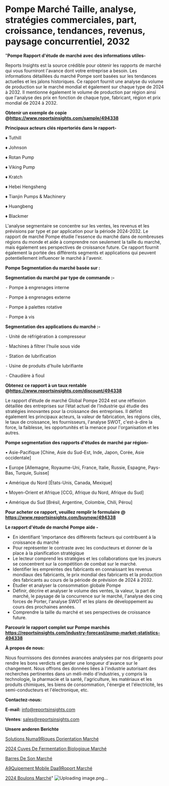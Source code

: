 # Pompe Marché Taille, analyse, stratégies commerciales, part, croissance, tendances, revenus, paysage concurrentiel, 2032

"<strong>Pompe Rapport d'étude de marché avec des informations utiles-</strong>

Reports Insights est la source crédible pour obtenir les rapports de marché qui vous fourniront l'avance dont votre entreprise a besoin. Les informations détaillées du marché Pompe sont basées sur les tendances actuelles et les jalons historiques. Ce rapport fournit une analyse du volume de production sur le marché mondial et également sur chaque type de 2024 à 2032. Il mentionne également le volume de production par région ainsi que l'analyse des prix en fonction de chaque type, fabricant, région et prix mondial de 2024 à 2032.

<strong><b>Obtenir un exemple de copie @</b></strong><a href=https://www.reportsinsights.com/sample/494338><strong><b>https://www.reportsinsights.com/sample/494338</b></strong></a>

<b>Principaux acteurs clés répertoriés dans le rapport-</b>

<b> </b>♦ Tuthill

♦ Johnson

♦ Rotan Pump

♦ Viking Pump

♦ Kratch

♦ Hebei Hengsheng

♦ Tianjin Pumps & Machinery

♦ Huangbeng

♦ Blackmer

L'analyse segmentaire se concentre sur les ventes, les revenus et les prévisions par type et par application pour la période 2024-2032. Le rapport de marché Pompe étudie l'essence du marché dans de nombreuses régions du monde et aide à comprendre non seulement la taille du marché, mais également ses perspectives de croissance future. Ce rapport fournit également la portée des différents segments et applications qui peuvent potentiellement influencer le marché à l'avenir.

<strong>Pompe Segmentation du marché basée sur :</strong>

<strong>Segmentation du marché par type de commande :-</strong>

⁃ Pompe à engrenages interne

⁃ Pompe à engrenages externe

⁃ Pompe à palettes rotative

⁃ Pompe à vis

<strong>Segmentation des applications du marché :-</strong>

⁃ Unité de réfrigération à compresseur

⁃ Machines à filtrer l'huile sous vide

⁃ Station de lubrification

⁃ Usine de produits d'huile lubrifiante

⁃ Chaudière à fioul

<strong><b>Obtenez ce rapport à un taux rentable @</b></strong><a href=https://www.reportsinsights.com/discount/494338><strong><b>https://www.reportsinsights.com/discount/494338</b></strong></a>

Le rapport d’étude de marché Global Pompe 2024 est une réflexion détaillée des entreprises sur l’état actuel de l’industrie qui étudie des stratégies innovantes pour la croissance des entreprises. Il définit également les principaux acteurs, la valeur de fabrication, les régions clés, le taux de croissance, les fournisseurs, l'analyse SWOT, c'est-à-dire la force, la faiblesse, les opportunités et la menace pour l'organisation et les autres.

<strong>Pompe segmentation des rapports d'études de marché par région-</strong>

• Asie-Pacifique [Chine, Asie du Sud-Est, Inde, Japon, Corée, Asie occidentale]

• Europe [Allemagne, Royaume-Uni, France, Italie, Russie, Espagne, Pays-Bas, Turquie, Suisse]

• Amérique du Nord [États-Unis, Canada, Mexique]

• Moyen-Orient et Afrique [CCG, Afrique du Nord, Afrique du Sud]

• Amérique du Sud [Brésil, Argentine, Colombie, Chili, Pérou]

<strong>Pour acheter ce rapport, veuillez remplir le formulaire @   <a href=https://www.reportsinsights.com/buynow/494338>https://www.reportsinsights.com/buynow/494338</a></strong>

<strong>Le rapport d'étude de marché Pompe aide -</strong>
<ul>
  <li>En identifiant 'importance des différents facteurs qui contribuent à la croissance du marché</li>
  <li>Pour représenter le contraste avec les conducteurs et donner de la place à la planification stratégique</li>
  <li>Le lecteur comprend les stratégies et les collaborations que les joueurs se concentrent sur la compétition de combat sur le marché.</li>
  <li>Identifier les empreintes des fabricants en connaissant les revenus mondiaux des fabricants, le prix mondial des fabricants et la production des fabricants au cours de la période de prévision de 2024 à 2032.</li>
  <li>Étudier et analyser la consommation globale Pompe</li>
  <li>Définir, décrire et analyser le volume des ventes, la valeur, la part de marché, le paysage de la concurrence sur le marché, l'analyse des cinq forces de Porter, l'analyse SWOT et les plans de développement au cours des prochaines années.</li>
  <li>Comprendre la taille du marché et ses perspectives de croissance future.</li>
</ul>

<strong>Parcourir le rapport complet sur Pompe marchés <a href=https://reportsinsights.com/industry-forecast/pump-market-statistics-494338>https://reportsinsights.com/industry-forecast/pump-market-statistics-494338</a></strong>

<strong>À propos de nous:</strong>

Nous fournissons des données avancées analysées par nos dirigeants pour rendre les bons verdicts et garder une longueur d'avance sur le changement. Nous offrons des données liées à l'industrie autorisant des recherches pertinentes dans un méli-mélo d'industries, y compris la technologie, la pharmacie et la santé, l'agriculture, les matériaux et les produits chimiques, les biens de consommation, l'énergie et l'électricité, les semi-conducteurs et l'électronique, etc.

<strong>Contactez-nous:</strong>

<strong>E-mail:</strong> <a href=mailto:info@reportsinsights.com>info@reportsinsights.com</a>

<strong>Ventes</strong>: <a href=mailto:sales@reportsinsights.com>sales@reportsinsights.com</a>

<strong>Unsere anderen Berichte</strong>

<a href=https://www.linkedin.com/pulse/solutions-num%C3%A9riques-dorientation-march%C3%A9-2024-l0ptc/>Solutions Numa9Riques Dorientation Marché</a>

<a href=https://www.linkedin.com/pulse/2024-cuves-de-fermentation-biologique-march%C3%A9-cg7yc/>2024 Cuves De Fermentation Biologique Marché</a>

<a href=https://www.linkedin.com/pulse/barres-de-son-march%25C3%25A9-analyse-et-tendances-pr%25C3%25A9visions>Barres De Son Marché</a>

<a href=https://www.linkedin.com/pulse/%C3%A9quipement-mobile-da%C3%A9roport-march%C3%A9-rapport-sc%C3%A9nario-x2wdc/>A9Quipement Mobile Daa9Roport Marché</a>

<a href=https://www.linkedin.com/pulse/2024-boulons-march%C3%A9-de-rapport-analyse-xccac/>2024 Boulons Marché</a>"
![Uploading image.png…]()
